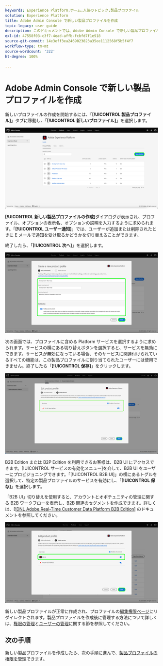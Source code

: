 ```yaml
---
keywords: Experience Platform;ホーム;人気のトピック;製品プロファイル
solution: Experience Platform
title: Adobe Admin Console で新しい製品プロファイルを作成
topic-legacy: user guide
description: このドキュメントでは、Adobe Admin Console で新しい製品プロファイルを作成するための手順について説明します。新しいプロファイルの作成を開始するには、「製品プロファイル」タブに移動し、「新しいプロファイル」をクリックします。
exl-id: 47558f03-c3f7-4ead-affb-fcbfd7f1e918
source-git-commit: 14e3eff3ea2469023823a35ee1112568f5b5f4f7
workflow-type: tm+mt
source-wordcount: '322'
ht-degree: 100%

---
```


# Adobe Admin Console で新しい製品プロファイルを作成

新しいプロファイルの作成を開始するには、「**[!UICONTROL 製品プロファイル]**」タブに移動し、「**[!UICONTROL 新しいプロファイル]**」を選択します。

![new-profile](../images/new-profile.png)

**[!UICONTROL 新しい製品プロファイルの作成]**&#x200B;ダイアログが表示され、プロファイル、オプションの表示名、オプションの説明を入力するように求められます。「**[!UICONTROL ユーザー通知]**」では、ユーザーが追加または削除されたときに E メールで通知を受け取るかどうかを切り替えることができます。

終了したら、「**[!UICONTROL 次へ]**」を選択します。

![create-new-product-profile](../images/create-new-product-profile.png)

次の画面では、プロファイルに含める Platform サービスを選択するように求められます。サービスの横にある切り替えボタンを選択すると、サービスを無効にできます。サービスが無効になっている場合、そのサービスに関連付けられているすべての機能は、この製品プロファイルに割り当てられたユーザーには使用できません。終了したら「**[!UICONTROL 保存]**」をクリックします。

![enable-services](../images/enable-services.png)

B2B Edition または B2P Edition を利用できるお客様は、B2B UI にアクセスできます。[!UICONTROL サービスの有効化メニュー]を介して、B2B UI をユーザーにプロビジョニングできます。「[!UICONTROL B2B UI]」の横にあるトグルを選択して、特定の製品プロファイルのサービスを有効にし、「**[!UICONTROL 保存]**」を選択します。

「B2B UI」切り替えを使用すると、アカウントとオポチュニティの管理に関する B2B ワークフローを表示し、B2B 関連のセグメントを作成できます。詳しくは、[[!DNL Adobe Real-Time Customer Data Platform B2B Edition]](../../rtcdp/b2b-overview.md) のドキュメントを参照してください。

![enable-b2b](../images/enable-b2b.png)

新しい製品プロファイルが正常に作成され、プロファイルの[編集権限ページ](#edit-permissions)にリダイレクトされます。製品プロファイルを作成後に管理する方法について詳しくは、[権限の管理](#manage-permissions-for-a-product-profile)と[ユーザーの管理](#manage-users-for-a-product-profile)に関する節を参照してください。

## 次の手順

新しい製品プロファイルを作成したら、次の手順に進んで、[製品プロファイルの権限を管理](permissions.md)できます。
